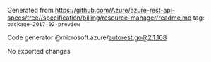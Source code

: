 Generated from https://github.com/Azure/azure-rest-api-specs/tree//specification/billing/resource-manager/readme.md tag: `package-2017-02-preview`

Code generator @microsoft.azure/autorest.go@2.1.168

No exported changes
